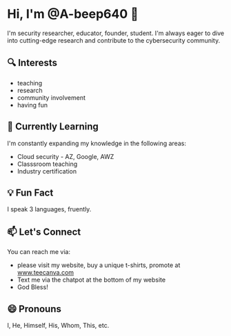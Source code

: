 # Hi, I'm @A-beep640 👋

I'm security researcher, educator, founder, student. I'm always eager to dive into cutting-edge research and contribute to the cybersecurity community.

## 🔍 Interests
- teaching
- research
- community involvement
- having fun

## 🌱 Currently Learning
I'm constantly expanding my knowledge in the following areas:
- Cloud security - AZ, Google, AWZ
- Classsroom teaching
- Industry certification

## 💡 Fun Fact
I speak 3 languages, fruently.

## 📫 Let's Connect
You can reach me via:
- please visit my website, buy a unique t-shirts, promote at www.teecanva.com
- Text me via the chatpot at the bottom of my website
- God Bless!

## 😄 Pronouns
I, He, Himself, His, Whom, This, etc.

<!---
A-beep640/A-beep640 is a ✨ special ✨ repository because its `README.md` (this file) appears on your GitHub profile.
You can click the Preview link to take a look at your changes.
--->
